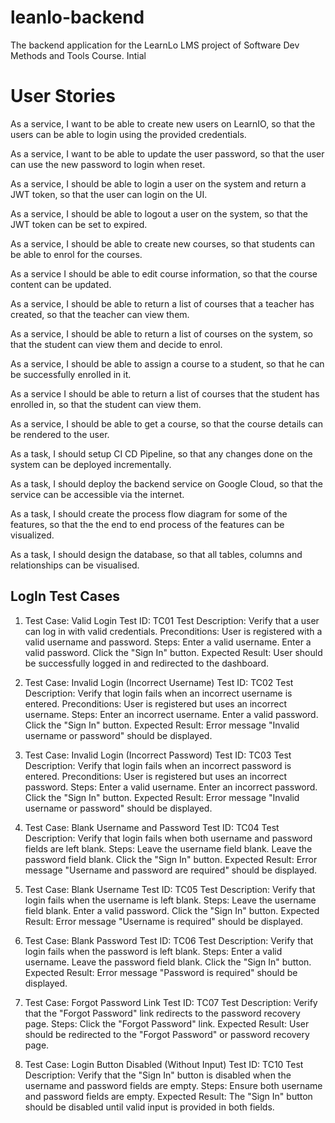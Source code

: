 # leanlo-backend
The backend application for the LearnLo LMS project of Software Dev Methods and Tools Course. Intial

# User Stories

As a service, I want to be able to create new users on LearnIO, so that the users can be able to login using the provided credentials.

As a service, I want to be able to update the user password, so that the user can use the new password to login when reset.

As a service, I should be able to login a user on the system and return a JWT token, so that the user can login on the UI.

As a service, I should be able to logout a user on the system, so that the JWT token can be set to expired.

As a service, I should be able to create new courses, so that students can be able to enrol for the courses.

As a service I should be able to edit course information, so that the course content can be updated.

As a service, I should be able to return a list of courses that a teacher has created, so that the teacher can view them.

As a service, I should be able to return a list of courses on the system, so that the student can view them and decide to enrol.

As a service, I should be able to assign a course to a student, so that he can be successfully enrolled in it.

As a service I should be able to return a list of courses that the student has enrolled in, so that the student can view them.

As a service, I should be able to get a course, so that the course details can be rendered to the user.

As a task, I should setup CI CD Pipeline, so that any changes done on the system can be deployed incrementally.

As a task, I should deploy the backend service on Google Cloud, so that the service can be accessible via the internet.

As a task, I should create the process flow diagram for some of the features, so that the the end to end process of the features can be visualized.

As a task, I should design the database, so that all tables, columns and relationships can be visualised.





## **LogIn Test Cases**

1. Test Case: Valid Login
   Test ID: TC01
   Test Description: Verify that a user can log in with valid credentials.
   Preconditions: User is registered with a valid username and password.
   Steps:
   Enter a valid username.
   Enter a valid password.
   Click the "Sign In" button.
   Expected Result: User should be successfully logged in and redirected to the dashboard.

2. Test Case: Invalid Login (Incorrect Username)
   Test ID: TC02
   Test Description: Verify that login fails when an incorrect username is entered.
   Preconditions: User is registered but uses an incorrect username.
   Steps:
   Enter an incorrect username.
   Enter a valid password.
   Click the "Sign In" button.
   Expected Result: Error message "Invalid username or password" should be displayed.

3. Test Case: Invalid Login (Incorrect Password)
   Test ID: TC03
   Test Description: Verify that login fails when an incorrect password is entered.
   Preconditions: User is registered but uses an incorrect password.
   Steps:
   Enter a valid username.
   Enter an incorrect password.
   Click the "Sign In" button.
   Expected Result: Error message "Invalid username or password" should be displayed.

4. Test Case: Blank Username and Password
   Test ID: TC04
   Test Description: Verify that login fails when both username and password fields are left blank.
   Steps:
   Leave the username field blank.
   Leave the password field blank.
   Click the "Sign In" button.
   Expected Result: Error message "Username and password are required" should be displayed.

5. Test Case: Blank Username
   Test ID: TC05
   Test Description: Verify that login fails when the username is left blank.
   Steps:
   Leave the username field blank.
   Enter a valid password.
   Click the "Sign In" button.
   Expected Result: Error message "Username is required" should be displayed.

6. Test Case: Blank Password
   Test ID: TC06
   Test Description: Verify that login fails when the password is left blank.
   Steps:
   Enter a valid username.
   Leave the password field blank.
   Click the "Sign In" button.
   Expected Result: Error message "Password is required" should be displayed.

7. Test Case: Forgot Password Link
   Test ID: TC07
   Test Description: Verify that the "Forgot Password" link redirects to the password recovery page.
   Steps:
   Click the "Forgot Password" link.
   Expected Result: User should be redirected to the "Forgot Password" or password recovery page.


10. Test Case: Login Button Disabled (Without Input)
    Test ID: TC10
    Test Description: Verify that the "Sign In" button is disabled when the username and password fields are empty.
    Steps:
    Ensure both username and password fields are empty.
    Expected Result: The "Sign In" button should be disabled until valid input is provided in both fields.
